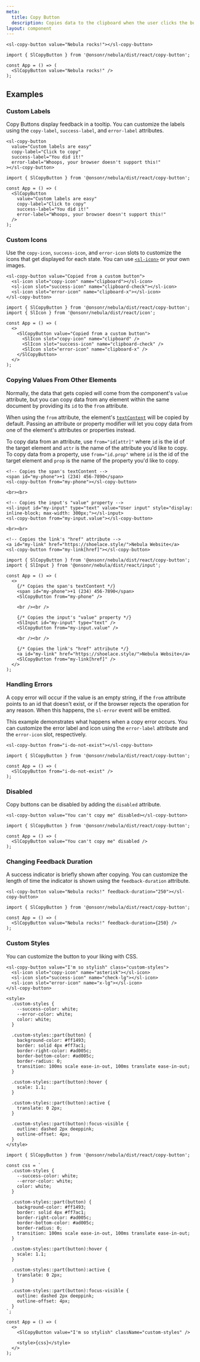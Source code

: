 ```yaml
---
meta:
  title: Copy Button
  description: Copies data to the clipboard when the user clicks the button.
layout: component
---
```


```html:preview
<sl-copy-button value="Nebula rocks!"></sl-copy-button>
```

```jsx:react
import { SlCopyButton } from '@onsonr/nebula/dist/react/copy-button';

const App = () => (
  <SlCopyButton value="Nebula rocks!" />
);
```

## Examples

### Custom Labels

Copy Buttons display feedback in a tooltip. You can customize the labels using the `copy-label`, `success-label`, and `error-label` attributes.

```html:preview
<sl-copy-button
  value="Custom labels are easy"
  copy-label="Click to copy"
  success-label="You did it!"
  error-label="Whoops, your browser doesn't support this!"
></sl-copy-button>
```

```jsx:react
import { SlCopyButton } from '@onsonr/nebula/dist/react/copy-button';

const App = () => (
  <SlCopyButton
    value="Custom labels are easy"
    copy-label="Click to copy"
    success-label="You did it!"
    error-label="Whoops, your browser doesn't support this!"
  />
);
```

### Custom Icons

Use the `copy-icon`, `success-icon`, and `error-icon` slots to customize the icons that get displayed for each state. You can use [`<sl-icon>`](/components/icon) or your own images.

```html:preview
<sl-copy-button value="Copied from a custom button">
  <sl-icon slot="copy-icon" name="clipboard"></sl-icon>
  <sl-icon slot="success-icon" name="clipboard-check"></sl-icon>
  <sl-icon slot="error-icon" name="clipboard-x"></sl-icon>
</sl-copy-button>
```

```jsx:react
import { SlCopyButton } from '@onsonr/nebula/dist/react/copy-button';
import { SlIcon } from '@onsonr/nebula/dist/react/icon';

const App = () => (
  <>
    <SlCopyButton value="Copied from a custom button">
      <SlIcon slot="copy-icon" name="clipboard" />
      <SlIcon slot="success-icon" name="clipboard-check" />
      <SlIcon slot="error-icon" name="clipboard-x" />
    </SlCopyButton>
  </>
);
```

### Copying Values From Other Elements

Normally, the data that gets copied will come from the component's `value` attribute, but you can copy data from any element within the same document by providing its `id` to the `from` attribute.

When using the `from` attribute, the element's [`textContent`](https://developer.mozilla.org/en-US/docs/Web/API/Node/textContent) will be copied by default. Passing an attribute or property modifier will let you copy data from one of the element's attributes or properties instead.

To copy data from an attribute, use `from="id[attr]"` where `id` is the id of the target element and `attr` is the name of the attribute you'd like to copy. To copy data from a property, use `from="id.prop"` where `id` is the id of the target element and `prop` is the name of the property you'd like to copy.

```html:preview
<!-- Copies the span's textContent -->
<span id="my-phone">+1 (234) 456-7890</span>
<sl-copy-button from="my-phone"></sl-copy-button>

<br><br>

<!-- Copies the input's "value" property -->
<sl-input id="my-input" type="text" value="User input" style="display: inline-block; max-width: 300px;"></sl-input>
<sl-copy-button from="my-input.value"></sl-copy-button>

<br><br>

<!-- Copies the link's "href" attribute -->
<a id="my-link" href="https://shoelace.style/">Nebula Website</a>
<sl-copy-button from="my-link[href]"></sl-copy-button>
```

```jsx:react
import { SlCopyButton } from '@onsonr/nebula/dist/react/copy-button';
import { SlInput } from '@onsonr/nebula/dist/react/input';

const App = () => (
  <>
    {/* Copies the span's textContent */}
    <span id="my-phone">+1 (234) 456-7890</span>
    <SlCopyButton from="my-phone" />

    <br /><br />

    {/* Copies the input's "value" property */}
    <SlInput id="my-input" type="text" />
    <SlCopyButton from="my-input.value" />

    <br /><br />

    {/* Copies the link's "href" attribute */}
    <a id="my-link" href="https://shoelace.style/">Nebula Website</a>
    <SlCopyButton from="my-link[href]" />
  </>
);
```

### Handling Errors

A copy error will occur if the value is an empty string, if the `from` attribute points to an id that doesn't exist, or if the browser rejects the operation for any reason. When this happens, the `sl-error` event will be emitted.

This example demonstrates what happens when a copy error occurs. You can customize the error label and icon using the `error-label` attribute and the `error-icon` slot, respectively.

```html:preview
<sl-copy-button from="i-do-not-exist"></sl-copy-button>
```

```jsx:react
import { SlCopyButton } from '@onsonr/nebula/dist/react/copy-button';

const App = () => (
  <SlCopyButton from="i-do-not-exist" />
);
```

### Disabled

Copy buttons can be disabled by adding the `disabled` attribute.

```html:preview
<sl-copy-button value="You can't copy me" disabled></sl-copy-button>
```

```jsx:react
import { SlCopyButton } from '@onsonr/nebula/dist/react/copy-button';

const App = () => (
  <SlCopyButton value="You can't copy me" disabled />
);
```

### Changing Feedback Duration

A success indicator is briefly shown after copying. You can customize the length of time the indicator is shown using the `feedback-duration` attribute.

```html:preview
<sl-copy-button value="Nebula rocks!" feedback-duration="250"></sl-copy-button>
```

```jsx:react
import { SlCopyButton } from '@onsonr/nebula/dist/react/copy-button';

const App = () => (
  <SlCopyButton value="Nebula rocks!" feedback-duration={250} />
);
```

### Custom Styles

You can customize the button to your liking with CSS.

```html:preview
<sl-copy-button value="I'm so stylish" class="custom-styles">
  <sl-icon slot="copy-icon" name="asterisk"></sl-icon>
  <sl-icon slot="success-icon" name="check-lg"></sl-icon>
  <sl-icon slot="error-icon" name="x-lg"></sl-icon>
</sl-copy-button>

<style>
  .custom-styles {
    --success-color: white;
    --error-color: white;
    color: white;
  }

  .custom-styles::part(button) {
    background-color: #ff1493;
    border: solid 4px #ff7ac1;
    border-right-color: #ad005c;
    border-bottom-color: #ad005c;
    border-radius: 0;
    transition: 100ms scale ease-in-out, 100ms translate ease-in-out;
  }

  .custom-styles::part(button):hover {
    scale: 1.1;
  }

  .custom-styles::part(button):active {
    translate: 0 2px;
  }

  .custom-styles::part(button):focus-visible {
    outline: dashed 2px deeppink;
    outline-offset: 4px;
  }
</style>
```

```jsx:react
import { SlCopyButton } from '@onsonr/nebula/dist/react/copy-button';

const css = `
  .custom-styles {
    --success-color: white;
    --error-color: white;
    color: white;
  }

  .custom-styles::part(button) {
    background-color: #ff1493;
    border: solid 4px #ff7ac1;
    border-right-color: #ad005c;
    border-bottom-color: #ad005c;
    border-radius: 0;
    transition: 100ms scale ease-in-out, 100ms translate ease-in-out;
  }

  .custom-styles::part(button):hover {
    scale: 1.1;
  }

  .custom-styles::part(button):active {
    translate: 0 2px;
  }

  .custom-styles::part(button):focus-visible {
    outline: dashed 2px deeppink;
    outline-offset: 4px;
  }
`;

const App = () => (
  <>
    <SlCopyButton value="I'm so stylish" className="custom-styles" />

    <style>{css}</style>
  </>
);
```
